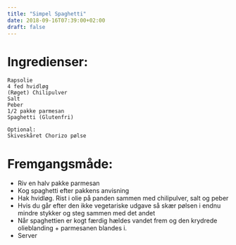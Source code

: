 ```yaml
---
title: "Simpel Spaghetti"
date: 2018-09-16T07:39:00+02:00
draft: false
---
```

# Ingredienser:

	Rapsolie
	4 fed hvidløg
	(Røget) Chilipulver
	Salt
	Peber
	1/2 pakke parmesan 
	Spaghetti (Glutenfri)

	Optional:
	Skiveskåret Chorizo pølse

# Fremgangsmåde:

* Riv en halv pakke parmesan
* Kog spaghetti efter pakkens anvisning
* Hak hvidløg. Rist i olie på panden sammen med chilipulver, salt og peber
* Hvis du går efter den ikke vegetariske udgave så skær pølsen i endnu mindre stykker og steg sammen med det andet
* Når spaghettien er kogt færdig hældes vandet frem og den krydrede olieblanding + parmesanen blandes i. 
* Server


